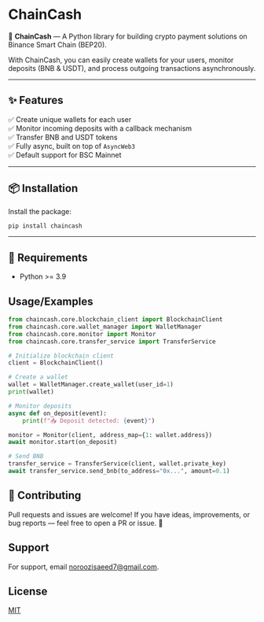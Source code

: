 # ChainCash

🚀 **ChainCash** — A Python library for building crypto payment solutions on Binance Smart Chain (BEP20).  

With ChainCash, you can easily create wallets for your users, monitor deposits (BNB & USDT), and process outgoing transactions asynchronously.

---

## ✨ Features

✅ Create unique wallets for each user  
✅ Monitor incoming deposits with a callback mechanism  
✅ Transfer BNB and USDT tokens  
✅ Fully async, built on top of `AsyncWeb3`  
✅ Default support for BSC Mainnet

---

## 📦 Installation

Install the package:
```bash
pip install chaincash
```
---

## 🔷 Requirements


- Python >= 3.9

## Usage/Examples

```python
from chaincash.core.blockchain_client import BlockchainClient
from chaincash.core.wallet_manager import WalletManager
from chaincash.core.monitor import Monitor
from chaincash.core.transfer_service import TransferService

# Initialize blockchain client
client = BlockchainClient()

# Create a wallet
wallet = WalletManager.create_wallet(user_id=1)
print(wallet)

# Monitor deposits
async def on_deposit(event):
    print(f"📥 Deposit detected: {event}")

monitor = Monitor(client, address_map={1: wallet.address})
await monitor.start(on_deposit)

# Send BNB
transfer_service = TransferService(client, wallet.private_key)
await transfer_service.send_bnb(to_address="0x...", amount=0.1)

```


## 🤝 Contributing

Pull requests and issues are welcome!
If you have ideas, improvements, or bug reports — feel free to open a PR or issue. 🌟

## Support

For support, email noroozisaeed7@gmail.com.


## License

[MIT](https://choosealicense.com/licenses/mit/)


